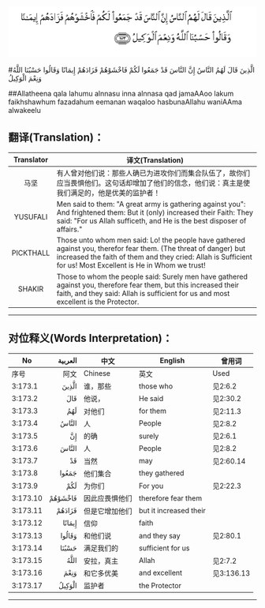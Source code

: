 ![003:173](images/003_173.gif)

#الَّذِينَ قَالَ لَهُمُ النَّاسُ إِنَّ النَّاسَ قَدْ جَمَعُوا لَكُمْ فَاخْشَوْهُمْ فَزَادَهُمْ إِيمَانًا وَقَالُوا حَسْبُنَا اللَّهُ وَنِعْمَ الْوَكِيلُ 

##Allatheena qala lahumu alnnasu inna alnnasa qad jamaAAoo lakum faikhshawhum fazadahum eemanan waqaloo hasbunaAllahu waniAAma alwakeelu 

## 翻译(Translation)：

| Translator | 译文(Translation)                                            |
| :--------: | ------------------------------------------------------------ |
|    马坚    | 有人曾对他们说：那些人确已为进攻你们而集合队伍了，故你们应当畏惧他们。这句话却增加了他们的信念，他们说：真主是使我们满足的，他是优美的监护者！ |
|  YUSUFALI  | Men said to them: "A great army is gathering against you": And frightened them: But it (only) increased their Faith: They said: "For us Allah sufficeth, and He is the best disposer of affairs." |
| PICKTHALL  | Those unto whom men said: Lo! the people have gathered against you, therefor fear them. (The threat of danger) but increased the faith of them and they cried: Allah is Sufficient for us! Most Excellent is He in Whom we trust! |
|   SHAKIR   | Those to whom the people said: Surely men have gathered against you, therefore fear them, but this increased their faith, and they said: Allah is sufficient for us and most excellent is the Protector. |

---

## 对位释义(Words Interpretation)：

| No   | العربية | 中文    | English | 曾用词 |
| ---- | ------: | ------- | ------- | ------ |
| 序号 |    阿文 | Chinese | 英文    | Used   |
| 3:173.1  | الَّذِينَ   | 谁，那些       | those who              | 见2:6.2    |
| 3:173.2  | قَالَ     | 他说，         | He said                | 见2:30.2   |
| 3:173.3  | لَهُمُ     | 对他们         | for them               | 见2:11.3   |
| 3:173.4  | النَّاسُ   | 人             | People                 | 见2:8.2    |
| 3:173.5  | إِنَّ      | 的确           | surely                 | 见2:6.1    |
| 3:173.6  | النَّاسَ   | 人             | People                 | 见2:8.2    |
| 3:173.7  | قَدْ      | 当然           | may                    | 见2:60.14  |
| 3:173.8  | جَمَعُوا   | 他们集合       | they gathered          |            |
| 3:173.9  | لَكُمْ     | 为你们         | For you                | 见2:22.3   |
| 3:173.10 | فَاخْشَوْهُمْ | 因此应畏惧他们 | therefore fear them    |            |
| 3:173.11 | فَزَادَهُمْ  | 但是它增加他们 | but it increased their |            |
| 3:173.12 | إِيمَانًا  | 信仰           | faith                  |            |
| 3:173.13 | وَقَالُوا  | 和他们说       | and they say           | 见2:80.1   |
| 3:173.14 | حَسْبُنَا   | 满足我们的     | sufficient for us      |            |
| 3:173.15 | اللَّهُ    | 安拉，真主     | Allah                  | 见2:7.2 |
| 3:173.16 | وَنِعْمَ    | 和它多优美     | and excellent          | 见3:136.13 |
| 3:173.17 | الْوَكِيلُ  | 监护者         | the Protector          |            |

---
